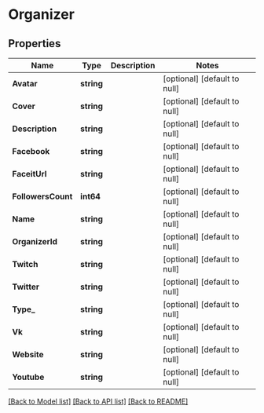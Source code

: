# Organizer

## Properties
Name | Type | Description | Notes
------------ | ------------- | ------------- | -------------
**Avatar** | **string** |  | [optional] [default to null]
**Cover** | **string** |  | [optional] [default to null]
**Description** | **string** |  | [optional] [default to null]
**Facebook** | **string** |  | [optional] [default to null]
**FaceitUrl** | **string** |  | [optional] [default to null]
**FollowersCount** | **int64** |  | [optional] [default to null]
**Name** | **string** |  | [optional] [default to null]
**OrganizerId** | **string** |  | [optional] [default to null]
**Twitch** | **string** |  | [optional] [default to null]
**Twitter** | **string** |  | [optional] [default to null]
**Type_** | **string** |  | [optional] [default to null]
**Vk** | **string** |  | [optional] [default to null]
**Website** | **string** |  | [optional] [default to null]
**Youtube** | **string** |  | [optional] [default to null]

[[Back to Model list]](../README.md#documentation-for-models) [[Back to API list]](../README.md#documentation-for-api-endpoints) [[Back to README]](../README.md)

